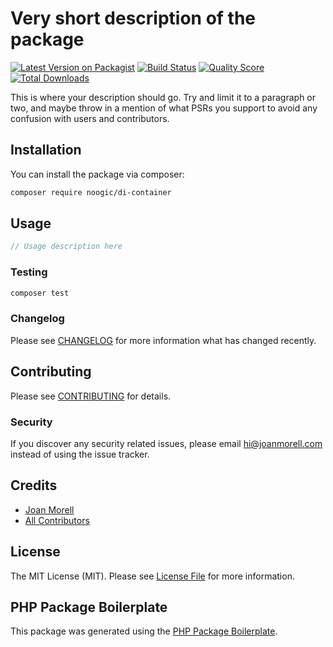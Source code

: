 # Very short description of the package

[![Latest Version on Packagist](https://img.shields.io/packagist/v/noogic/di-container.svg?style=flat-square)](https://packagist.org/packages/noogic/di-container)
[![Build Status](https://img.shields.io/travis/noogic/di-container/master.svg?style=flat-square)](https://travis-ci.org/noogic/di-container)
[![Quality Score](https://img.shields.io/scrutinizer/g/noogic/di-container.svg?style=flat-square)](https://scrutinizer-ci.com/g/noogic/di-container)
[![Total Downloads](https://img.shields.io/packagist/dt/noogic/di-container.svg?style=flat-square)](https://packagist.org/packages/noogic/di-container)

This is where your description should go. Try and limit it to a paragraph or two, and maybe throw in a mention of what PSRs you support to avoid any confusion with users and contributors.

## Installation

You can install the package via composer:

```bash
composer require noogic/di-container
```

## Usage

``` php
// Usage description here
```

### Testing

``` bash
composer test
```

### Changelog

Please see [CHANGELOG](CHANGELOG.md) for more information what has changed recently.

## Contributing

Please see [CONTRIBUTING](CONTRIBUTING.md) for details.

### Security

If you discover any security related issues, please email hi@joanmorell.com instead of using the issue tracker.

## Credits

- [Joan Morell](https://github.com/noogic)
- [All Contributors](../../contributors)

## License

The MIT License (MIT). Please see [License File](LICENSE.md) for more information.

## PHP Package Boilerplate

This package was generated using the [PHP Package Boilerplate](https://laravelpackageboilerplate.com).